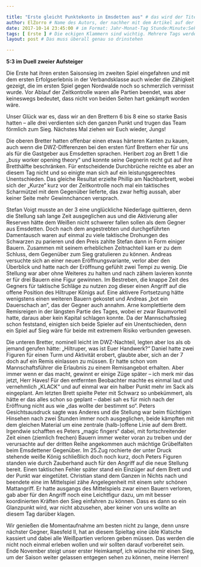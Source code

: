 ```yaml
---

title: "Erste gleicht Punktekonto in Emsdetten aus" # das wird der Titel der Seite, am besten in Anführungszeichen (z.B. wenn er Sonderzeichen enthält).
author: ElZorro # Name des Autors, der nachher mit dem Artikel auf der Seite angezeigt wird; das ist unabhängig vom github-Benutzernamen
date: 2017-10-14 23:45:00 # im Format: Jahr-Monat-Tag Stunde:Minute:Sekunde, die Uhrzeit ist optional
tags: [ Erste ] # Die eckigen Klammern sind wichtig. Mehrere Tags werden durch Kommas separiert
layout: post # Das muss überall genau so drinstehen

---
```

**5:3 im Duell zweier Aufsteiger** 

Die Erste hat ihren ersten Saisonsieg im zweiten Spiel eingefahren und mit dem ersten Erfolgserlebnis in der Verbandsklasse auch wieder die Zähigkeit gezeigt, die im ersten Spiel gegen Nordwalde noch so schmerzlich vermisst wurde. Vor Ablauf der Zeitkontrolle waren alle Partien beendet, was aber keineswegs bedeutet, dass nicht von beiden Seiten hart gekämpft worden wäre.
<!-- continue -->
Unser Glück war es, dass wir an den Brettern 6 bis 8 eine so starke Basis hatten – alle drei verdienten sich den ganzen Punkt und trugen das Team förmlich zum Sieg. Nächstes Mal ziehen wir Euch wieder, Jungs!

Die oberen Bretter hatten offenbar einen etwas härteren Kanten zu kauen, auch wenn die DWZ-Differenzen bei den ersten fünf Brettern eher für uns als für die Gastgeber aus Emsdetten sprachen. Heribert zog an Brett 1 die „busy worker opening theory“ und konnte seine Gegnerin recht gut auf ihre Bretthälfte beschränken. Für entscheidende Durchbrüche reichte es aber an diesem Tag nicht und so einigte man sich auf ein leistungsgerechtes Unentschieden. Das gleiche Resultat erzielte Phillip am Nachbarbrett, wobei sich der „Kurze“ kurz vor der Zeitkontrolle noch mal ein taktisches Scharmützel mit dem Gegenüber lieferte, das zwar heftig aussah, aber keiner Seite mehr Gewinnchancen versprach. 

Stefan Voigt musste an der 3 eine unglückliche Niederlage quittieren, denn die Stellung sah lange Zeit ausgeglichen aus und die Aktivierung aller Reserven hätte dem Weißen nicht schwerer fallen sollen als dem Gegner aus Emsdetten. Doch nach dem angestrebten und durchgeführten Damentausch waren auf einmal zu viele taktische Drohungen des Schwarzen zu parieren und den Preis zahlte Stefan dann in Form einiger Bauern. Zusammen mit seinem erheblichen Zeitnachteil kam er zu dem Schluss, dem Gegenüber zum Sieg gratulieren zu können. Andreas versuchte sich an einer neuen Eröffnungsvariante, verlor aber den Überblick und hatte nach der Eröffnung  gefühlt zwei Tempi zu wenig. Die Stellung war aber ohne Weiteres zu halten und nach zähem lavieren konnte er für drei Bauern eine Figur gewinnen. Im Bestreben, die knappe Zeit des Gegners für taktische Schläge zu nutzen zog dieser einen Angriff auf die offene Position des Hiltruper Königs auf. Eine aktivere Fortsetzung hätte wenigstens einen weiteren Bauern gekostet und Andreas „bot ein Dauerschach an“, das der Gegner auch annahm. Arne komplettierte dem Remisreigen in der längsten Partie des Tages, wobei er zwar Raumvorteil hatte, daraus aber kein Kapital schlagen konnte. Da der Mannschaftssieg schon feststand, einigten sich beide Spieler auf ein Unentschieden, denn ein Spiel auf Sieg wäre für beide mit extremem Risiko verbunden gewesen.

Die unteren Bretter, nominell leicht im DWZ-Nachteil, legten aber los als ob jemand gerufen hätte: „Hiltruper, was ist Euer Handwerk?“ Daniel hatte zwei Figuren für einen Turm und Aktivität erobert, glaubte aber, sich an der 7 doch auf ein Remis einlassen zu müssen. Er hatte schon vom Mannschaftsführer die Erlaubnis zu einem Remisangebot erhalten. Aber immer wenn er das macht, gewinnt er einige Züge später – ich merk mir das jetzt, Herr Haves! Für den entfernten Beobachter machte es einmal laut und vernehmlich „KLACK“ und auf einmal war ein halber Punkt mehr im Sack als eingeplant. Am letzten Brett spielte Peter mit Schwarz so unbekümmert, als hätte er das alles schon so geplant – dabei sah es für mich nach der Eröffnung nicht aus wie „das wollte der bestimmt so“.  Peters Gesichtsausdruck sagte was Anderes und die Stellung war beim flüchtigen Hinsehen nach zwei Stunden immer noch ausgeglichen, beide kämpften mit dem gleichen Material um eine zentrale (halb-)offene Linie auf dem Brett. Irgendwie schafften es Peters „magic fingers“ dabei, mit fortschreitender Zeit einen (ziemlich frechen) Bauern immer weiter voran zu treiben und der verursachte auf der dritten Reihe angekommen auch mächtige Grübelfalten beim Emsdettener Gegenüber. Im 25.Zug rochierte der unter Druck stehende weiße König schließlich doch noch kurz, doch Peters Figuren standen wie durch Zauberhand auch für den Angriff auf die neue Stellung bereit. Einen taktischen Fehler später stand ein Einzüger auf dem Brett und der Punkt war eingetütet. Christian stand dem Ganzen in Nichts nach und beendete eine im Mittelspiel zähe Angelegenheit mit einem sehr schönen Mattangriff. Er hatte ausgangs des Mittelspiels zwar einen Bauern verloren, gab aber für den Angriff noch eine Leichtfigur dazu, um mit besser koordinierten Kräften den Sieg einfahren zu können. Dass es dann so ein Glanzpunkt wird, war nicht abzusehen, aber keiner von uns wollte an diesem Tag darüber klagen.

Wir genießen die Momentaufnahme am besten nicht zu lange, denn unsre nächster Gegner, Raesfeld II, hat an diesem Spieltag eine üble Klatsche kassiert und dabei alle Weißpartien verloren geben müssen. Das werden die nicht noch einmal erleben wollen und wir sollten darauf vorbereitet sein. Ende November steigt unser erster Heimkampf, ich wünsche mir einen Sieg, um der Saison weiter gelassen entgegen sehen zu können, meine Herren!
